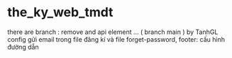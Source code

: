 # the_ky_web_tmdt
there are branch : remove and api element ... ( branch main ) by TanhGL
config gửi email trong file đăng kí và file forget-password, footer: cấu hình đường dẫn 
